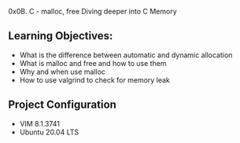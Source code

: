 0x0B. C - malloc, free
Diving deeper into C Memory

## Learning Objectives:
* What is the difference between automatic and dynamic allocation
* What is malloc and free and how to use them
* Why and when use malloc
* How to use valgrind to check for memory leak

## Project Configuration
* VIM 8.1.3741
* Ubuntu 20.04 LTS
